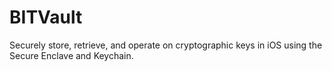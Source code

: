 # BITVault

Securely store, retrieve, and operate on cryptographic keys in iOS using the Secure Enclave and Keychain.
